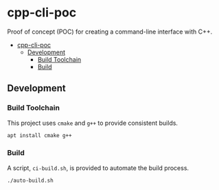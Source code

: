 # cpp-cli-poc

Proof of concept (POC) for creating a command-line interface with C++.

- [cpp-cli-poc](#cpp-cli-poc)
  - [Development](#development)
    - [Build Toolchain](#build-toolchain)
    - [Build](#build)

## Development

### Build Toolchain

This project uses `cmake` and `g++` to provide consistent builds.

```bash
apt install cmake g++
```

### Build

A script, `ci-build.sh`, is provided to automate the build process.

```bash
./auto-build.sh
```

